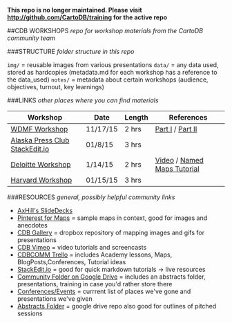**This repo is no longer maintained. Please visit http://github.com/CartoDB/training for the active repo**

##CDB WORKSHOPS
*repo for workshop materials from the CartoDB community team*

###STRUCTURE
*folder structure in this repo*

`img/` = reusable images from various presentations
`data/` = any data used, stored as hardcopies (metadata.md for each workshop has a reference to the data_used)
`notes/` = metadata about certain workshops (audience, objectives, turnout, key learnings)

###LINKS
*other places where you can find materials*

Workshop | Date | Length | References
------- | ------- | ------ | --------
[WDMF Workshop](https://gist.github.com/andrewxhill/05fd2d84fafab7d4d40a) | 11/17/15 | 2  hrs | [Part I](https://vimeo.com/111287736) / [Part II](https://vimeo.com/111287736)
[Alaska Press Club StackEdit.io](https://stackedit.io/viewer#!provider=gist&gistId=b2ea61019634ee6b3fe0&filename=alaska.md) | 01/8/15 | 3 hrs
[Deloitte Workshop](https://gist.github.com/andrewxhill/2d54fd49fa1f7c8667d3/) | 1/14/15 | 2 hrs | [Video](https://vimeo.com/116873221) / [Named Maps Tutorial](http://docs.cartodb.com/tutorials/named_maps.html)
[Harvard Workshop](https://gist.github.com/andrewxhill/7c1efd9bdead734010b0) | 01/15/15  | 3 hrs


###RESOURCES
*general, possibly helpful community links*

* [AxHill's SlideDecks](https://speakerdeck.com/andrewxhill)
* [Pinterest for Maps](http://www.pinterest.com/andrewxhill/interactive-maps/) = sample maps in context, good for images and anecdotes
* [CDB Gallery](https://www.dropbox.com/personal/cdb-gallery) = dropbox repository of mapping images and gifs for presentations
* [CDB Vimeo](https://vimeo.com/vizzuality) = video tutorials and screencasts
* [CDBCOMM Trello](https://trello.com/cdbcomm) = includes Academy lessons, Maps, BlogPosts,Conferences, Tutorial ideas
* [StackEdit.io](https://stackedit.io/) = good for quick markdown tutorials -> live resources
* [Community Folder on Google Drive](https://drive.google.com/a/cartodb.com/#folders/0B_gM2xM2V0_DSU1mVTlvTW9RSEU) = includes an abstracts folder, presentations, training in case you'd rather store there
* [Conferences/Events](https://docs.google.com/a/cartodb.com/spreadsheets/d/12UyKcn7wSuAFrdJkR4eMHGLHAFO8wCmD3sJI89BluBI/edit#gid=0) = currrent list of places we've gone and presentations we've given
* [Abstracts Folder](https://drive.google.com/a/cartodb.com/folderview?id=0B6vvU9Ch8fS8MTcwYUxFVXNLZUk&usp=drive_web) = google drive repo also good for outlines of pitched sessions

